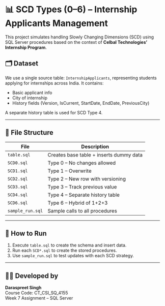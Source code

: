 # 📊 SCD Types (0–6) – Internship Applicants Management

This project simulates handling Slowly Changing Dimensions (SCD) using SQL Server procedures based on the context of **Celbal Technologies’ Internship Program**.

## 🗂 Dataset

We use a single source table: `InternshipApplicants`, representing students applying for internships across India. It contains:
- Basic applicant info
- City of internship
- History fields (Version, IsCurrent, StartDate, EndDate, PreviousCity)

A separate history table is used for SCD Type 4.

---

## 📁 File Structure

| File         | Description |
|--------------|-------------|
| `table.sql`  | Creates base table + inserts dummy data |
| `SCD0.sql`   | Type 0 – No changes allowed |
| `SCD1.sql`   | Type 1 – Overwrite |
| `SCD2.sql`   | Type 2 – New row with versioning |
| `SCD3.sql`   | Type 3 – Track previous value |
| `SCD4.sql`   | Type 4 – Separate history table |
| `SCD6.sql`   | Type 6 – Hybrid of 1+2+3 |
| `sample_run.sql` | Sample calls to all procedures |

---

## 🚀 How to Run

1. Execute `table.sql` to create the schema and insert data.
2. Run each `SCD*.sql` to create the stored procedures.
3. Use `sample_run.sql` to test updates with each SCD strategy.

---

## 👨‍💻 Developed by
**Daraspreet Singh**  
Course Code: CT_CSI_SQ_4155  
Week 7 Assignment – SQL Server  
